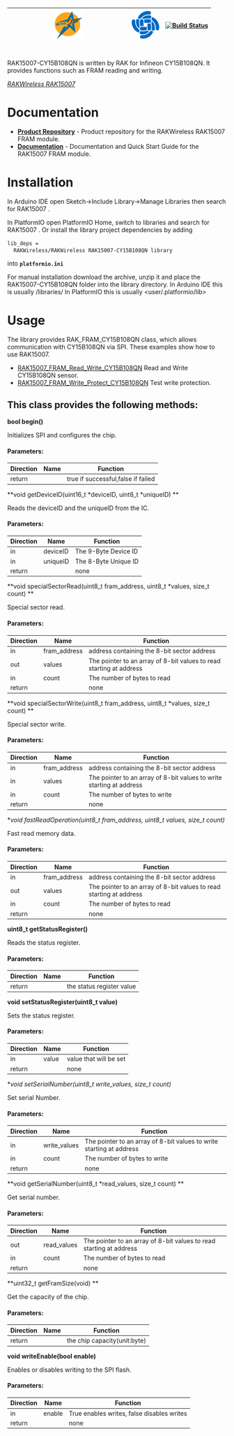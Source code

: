 | <center><img src="./assets/rakstar.jpg" alt="RAKstar" width=25%></center>  | ![RAKWireless](./assets/RAK-Whirls.png) | [![Build Status](https://github.com/RAKWireless/RAK13005-TLE7259-Library/workflows/RAK%20Library%20Build%20CI/badge.svg)](https://github.com/RAKWireless/RAK13005-TLE7259-Library/actions) |
| -- | -- | -- |

# <RAK15007>

RAK15007-CY15B108QN is written by RAK for Infineon CY15B108QN. It provides functions such as FRAM reading and writing.

[*RAKWireless RAK15007*](https://store.rakwireless.com/collections/wisblock-sensor)

# Documentation

* **[Product Repository](https://github.com/RAKWireless/RAK15007-CY15B108QN)** - Product repository for the RAKWireless RAK15007 FRAM module.
* **[Documentation](https://docs.RAKWireless.com/Product-Categories/WisBlock/RAK15007/Overview/)** - Documentation and Quick Start Guide for the RAK15007 FRAM  module.

# Installation

In Arduino IDE open Sketch->Include Library->Manage Libraries then search for RAK15007 .

In PlatformIO open PlatformIO Home, switch to libraries and search for RAK15007 .
Or install the library project dependencies by adding

```log
lib_deps =
  RAKWireless/RAKWireless RAK15007-CY15B108QN library
```

into **`platformio.ini`**

For manual installation download the archive, unzip it and place the RAK15007-CY15B108QN  folder into the library directory.
In Arduino IDE this is usually <arduinosketchfolder>/libraries/
In PlatformIO this is usually <user/.platformio/lib>

# Usage

The library provides RAK_FRAM_CY15B108QN class, which allows communication with CY15B108QN via SPI. These examples show how to use RAK15007.

- [RAK15007_FRAM_Read_Write_CY15B108QN](./examples/RAK15007_FRAM_Read_Write_CY15B108QN)    Read and Write CY15B108QN sensor.
- [RAK15007_FRAM_Write_Protect_CY15B108QN](./examples/RAK15007_FRAM_Write_Protect_CY15B108QN) Test write protection.

## This class provides the following methods:

**bool begin()**

Initializes SPI and configures the chip.

#### Parameters:

| Direction | Name | Function                           |
| --------- | ---- | ---------------------------------- |
| return    |      | true if successful,false if failed |

**void getDeviceID(uint16_t *deviceID, uint8_t *uniqueID) **

Reads the deviceID and the uniqueID from the IC.

#### Parameters:

| Direction | Name     | Function             |
| --------- | -------- | -------------------- |
| in        | deviceID | The 9-Byte Device ID |
| in        | uniqueID | The 8-Byte Unique ID |
| return    |          | none                 |

**void specialSectorRead(uint8_t fram_address, uint8_t *values, size_t count) **

Special sector read.

#### Parameters:

| Direction | Name         | Function                                                     |
| --------- | ------------ | ------------------------------------------------------------ |
| in        | fram_address | address containing the 8-bit sector address                  |
| out       | values       | The pointer to an array of 8-bit values to read starting at address |
| in        | count        | The number of bytes to read                                  |
| return    |              | none                                                         |

**void specialSectorWrite(uint8_t fram_address, uint8_t *values, size_t count) **

Special sector write.

#### Parameters:

| Direction | Name         | Function                                                     |
| --------- | ------------ | ------------------------------------------------------------ |
| in        | fram_address | address containing the 8-bit sector address                  |
| in        | values       | The pointer to an array of 8-bit values to write starting at address |
| in        | count        | The number of bytes to write                                 |
| return    |              | none                                                         |

**void fastReadOperation(uint8_t fram_address, uint8_t *values, size_t count)**

Fast read memory data.

#### Parameters:

| Direction | Name         | Function                                                     |
| --------- | ------------ | ------------------------------------------------------------ |
| in        | fram_address | address containing the 8-bit sector address                  |
| out       | values       | The pointer to an array of 8-bit values to read starting at address |
| in        | count        | The number of bytes to read                                  |
| return    |              | none                                                         |

**uint8_t getStatusRegister()**

Reads the status register.

#### Parameters:

| Direction | Name | Function                  |
| --------- | ---- | ------------------------- |
| return    |      | the status register value |

**void setStatusRegister(uint8_t value)**

Sets the status register.

#### Parameters:

| Direction | Name  | Function               |
| --------- | ----- | ---------------------- |
| in        | value | value that will be set |
| return    |       | none                   |

**void setSerialNumber(uint8_t *write_values, size_t count)**

Set serial Number.

#### Parameters:

| Direction | Name         | Function                                                     |
| --------- | ------------ | ------------------------------------------------------------ |
| in        | write_values | The pointer to an array of 8-bit values to write starting at address |
| in        | count        | The number of bytes to write                                 |
| return    |              | none                                                         |

**void getSerialNumber(uint8_t *read_values, size_t count) **

Get serial number.

#### Parameters:

| Direction | Name        | Function                                                     |
| --------- | ----------- | ------------------------------------------------------------ |
| out       | read_values | The pointer to an array of 8-bit values to read starting at address |
| in        | count       | The number of bytes to read                                  |
| return    |             | none                                                         |

**uint32_t getFramSize(void)  **

Get the capacity of the chip.

#### Parameters:

| Direction | Name | Function                     |
| --------- | ---- | ---------------------------- |
| return    |      | the chip capacity(unit:byte) |

**void writeEnable(bool enable)**

Enables or disables writing to the SPI flash.

#### Parameters:

| Direction | Name   | Function                                   |
| --------- | ------ | ------------------------------------------ |
| in        | enable | True enables writes, false disables writes |
| return    |        | none                                       |

